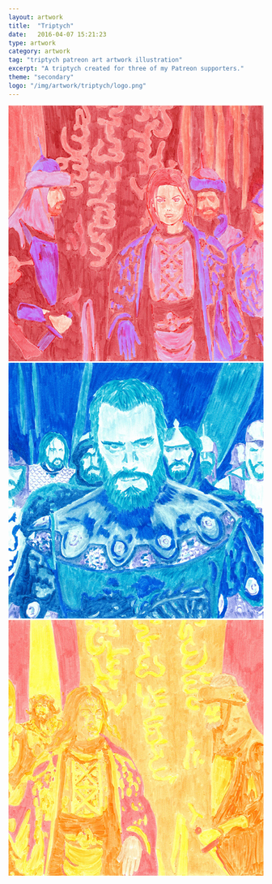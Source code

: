 ```yaml
---
layout: artwork
title:  "Triptych"
date:   2016-04-07 15:21:23
type: artwork
category: artwork
tag: "triptych patreon art artwork illustration"
excerpt: "A triptych created for three of my Patreon supporters."
theme: "secondary"
logo: "/img/artwork/triptych/logo.png"
---
```

<div class="image-container">
	<div class="wrapper">
		<section class="artwork">
			<img src="/img/artwork/triptych/left.jpg" alt="Left Image"/>		
		</section>
		<section class="artwork">
			<img src="/img/artwork/triptych/middle.jpg" alt="Middle Image"/>		
		</section>
		<section class="artwork">
			<img src="/img/artwork/triptych/right.jpg" alt="Right Image"/>		
		</section>
	</div>
</div>